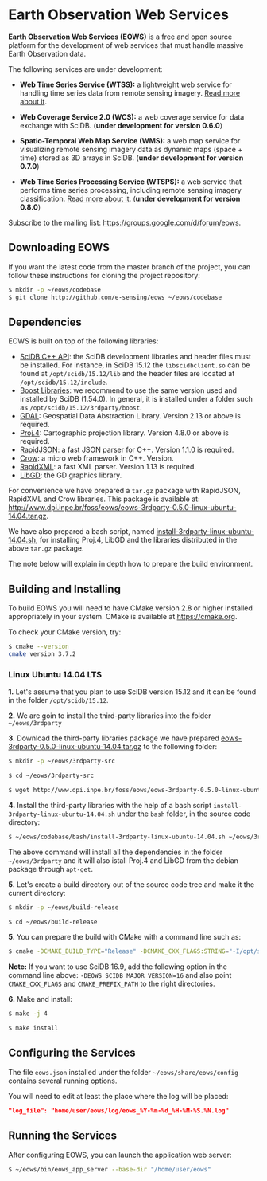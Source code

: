 # Earth Observation Web Services

**Earth Observation Web Services (EOWS)** is a free and open source platform for the development of web services that must handle massive Earth Observation data.

The following services are under development:
- **Web Time Series Service (WTSS):** a lightweight web service for handling time series data from remote sensing imagery. [Read more about it](https://github.com/e-sensing/eows/blob/master/doc/wtss.md).

- **Web Coverage Service 2.0 (WCS):** a web coverage service for data exchange with SciDB. (**under development for version 0.6.0**)

- **Spatio-Temporal Web Map Service (WMS):** a web map service for visualizing remote sensing imagery data as dynamic maps (space + time) stored as 3D arrays in SciDB. (**under development for version 0.7.0**)

- **Web Time Series Processing Service (WTSPS):** a web service that performs time series processing, including remote sensing imagery classification. [Read more about it](https://github.com/e-sensing/eows/blob/master/doc/wtsps.md). (**under development for version 0.8.0**)


Subscribe to the mailing list: https://groups.google.com/d/forum/eows.


## Downloading EOWS

If you want the latest code from the master branch of the project, you can follow these instructions for cloning the project repository:
```bash
$ mkdir -p ~/eows/codebase
$ git clone http://github.com/e-sensing/eows ~/eows/codebase
```


## Dependencies

EOWS is built on top of the following libraries:
- [SciDB C++ API](http://www.paradigm4.com/): the SciDB development libraries and header files must be installed. For instance, in SciDB 15.12 the ```libscidbclient.so``` can be found at ```/opt/scidb/15.12/lib``` and the header files are located at ```/opt/scidb/15.12/include```.
- [Boost Libraries](http://www.boost.org): we recommend to use the same version used and installed by SciDB (1.54.0). In general, it is installed under a folder such as ```/opt/scidb/15.12/3rdparty/boost```.
- [GDAL](http://www.gdal.org): Geospatial Data Abstraction Library. Version 2.13 or above is required.
- [Proj.4](http://proj4.org): Cartographic projection library. Version 4.8.0 or above is required.
- [RapidJSON](https://github.com/miloyip/rapidjson): a fast JSON parser for C++. Version 1.1.0 is required.
- [Crow](https://github.com/ipkn/crow): a micro web framework in C++. Version. 
- [RapidXML](http://rapidxml.sourceforge.net): a fast XML parser. Version 1.13 is required.
- [LibGD](https://libgd.github.io/): the GD graphics library.

For convenience we have prepared a ```tar.gz``` package with RapidJSON, RapidXML and Crow libraries. This package is available at: http://www.dpi.inpe.br/foss/eows/eows-3rdparty-0.5.0-linux-ubuntu-14.04.tar.gz.

We have also prepared a bash script, named [install-3rdparty-linux-ubuntu-14.04.sh](https://github.com/e-sensing/eows/blob/master/bash/install-3rdparty-linux-ubuntu-14.04.sh), for installing Proj.4, LibGD and the libraries distributed in the above ```tar.gz``` package.

The note below will explain in depth how to prepare the build environment.


## Building and Installing

To build EOWS you will need to have CMake version 2.8 or higher installed appropriately in your system. CMake is available at https://cmake.org.

To check your CMake version, try:
```bash
$ cmake --version
cmake version 3.7.2
```

### Linux Ubuntu 14.04 LTS

**1.** Let's assume that you plan to use SciDB version 15.12 and it can be found in the folder ```/opt/scidb/15.12```.

**2.** We are goin to install the third-party libraries into the folder ```~/eows/3rdparty```

**3.** Download the third-party libraries package we have prepared [eows-3rdparty-0.5.0-linux-ubuntu-14.04.tar.gz](http://www.dpi.inpe.br/foss/eows/eows-3rdparty-0.5.0-linux-ubuntu-14.04.tar.gz) to the following folder:
```bash
$ mkdir -p ~/eows/3rdparty-src

$ cd ~/eows/3rdparty-src

$ wget http://www.dpi.inpe.br/foss/eows/eows-3rdparty-0.5.0-linux-ubuntu-14.04.tar.gz
```

**4.** Install the third-party libraries with the help of a bash script ```install-3rdparty-linux-ubuntu-14.04.sh``` under the ```bash``` folder, in the source code directory:
```bash
$ ~/eows/codebase/bash/install-3rdparty-linux-ubuntu-14.04.sh ~/eows/3rdparty
```

The above command will install all the dependencies in the folder ```~/eows/3rdparty``` and it will also istall Proj.4 and LibGD from the debian package through ```apt-get```.

**5.** Let's create a build directory out of the source code tree and make it the current directory:
```bash
$ mkdir -p ~/eows/build-release

$ cd ~/eows/build-release
```

**5.** You can prepare the build with CMake with a command line such as:
```bash
$ cmake -DCMAKE_BUILD_TYPE="Release" -DCMAKE_CXX_FLAGS:STRING="-I/opt/scidb/15.12/3rdparty/extern/" -DCMAKE_PREFIX_PATH:PATH="~/eows/3rdparty;/opt/scidb/15.12/3rdparty/boost" -DCMAKE_INSTALL_PREFIX:PATH="~/eows" -DCMAKE_INSTALL_RPATH:PATH="~/eows/lib" -DCMAKE_SKIP_BUILD_RPATH:BOOL="OFF" -DCMAKE_BUILD_WITH_INSTALL_RPATH:BOOL="OFF" -DCMAKE_INSTALL_RPATH_USE_LINK_PATH:BOOL="ON" ~/eows/codebase/build/cmake
```

**Note:** If you want to use SciDB 16.9, add the following option in the command line above: ```-DEOWS_SCIDB_MAJOR_VERSION=16``` and also point ```CMAKE_CXX_FLAGS``` and ```CMAKE_PREFIX_PATH``` to the right directories.

**6.** Make and install:
```bash
$ make -j 4

$ make install
```

## Configuring the Services

The file ```eows.json``` installed under the folder ```~/eows/share/eows/config``` contains several running options.

You will need to edit at least the place where the log will be placed:
```json
"log_file": "home/user/eows/log/eows_%Y-%m-%d_%H-%M-%S.%N.log"
```

## Running the Services

After configuring EOWS, you can launch the application web server:
```bash
$ ~/eows/bin/eows_app_server --base-dir "/home/user/eows"
```

